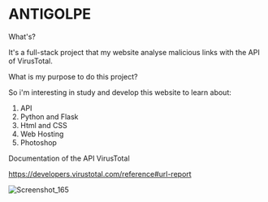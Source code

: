 # ANTIGOLPE
What's? 

It's a full-stack project that my website analyse malicious links with the API of VirusTotal. 

What is my purpose to do this project?

So i'm interesting in study and develop this website to learn about:
1. API
2. Python and Flask
3. Html and CSS
4. Web Hosting
5. Photoshop

Documentation of the API VirusTotal

https://developers.virustotal.com/reference#url-report

![Screenshot_165](https://user-images.githubusercontent.com/78807235/126410943-8c864a4f-6393-46b5-a1c7-959dd5d08c85.png)
